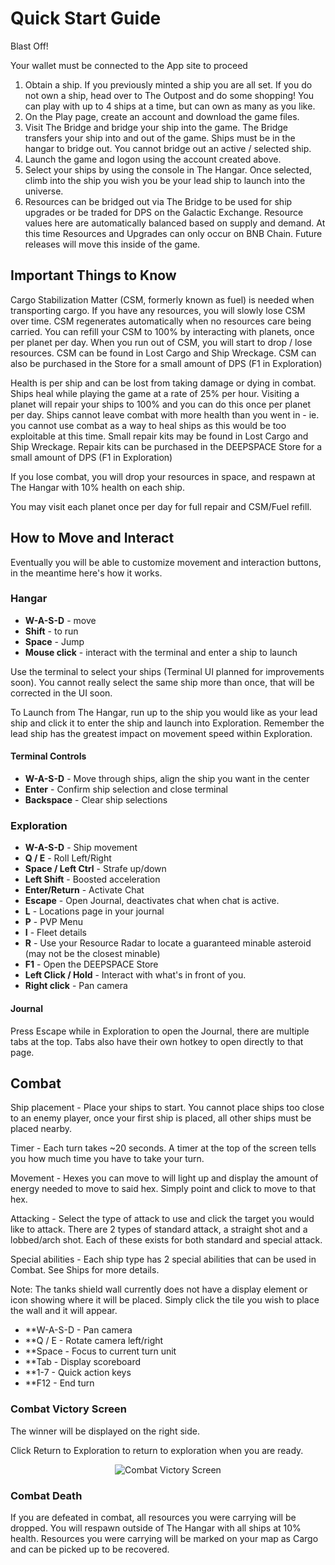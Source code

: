 # Quick Start Guide

Blast Off!

Your wallet must be connected to the App site to proceed

1. Obtain a ship. If you previously minted a ship you are all set. If you do not own a ship, head over to The Outpost and do some shopping! You can play with up to 4 ships at a time, but can own as many as you like.
2. On the Play page, create an account and download the game files.
3. Visit The Bridge and bridge your ship into the game. The Bridge transfers your ship into and out of the game. Ships must be in the hangar to bridge out. You cannot bridge out an active / selected ship.
4. Launch the game and logon using the account created above.
5. Select your ships by using the console in The Hangar. Once selected, climb into the ship you wish you be your lead ship to launch into the universe.
6. Resources can be bridged out via The Bridge to be used for ship upgrades or be traded for DPS on the Galactic Exchange. Resource values here are automatically balanced based on supply and demand. At this time Resources and Upgrades can only occur on BNB Chain. Future releases will move this inside of the game.

## Important Things to Know

Cargo Stabilization Matter (CSM, formerly known as fuel) is needed when transporting cargo. If you have any resources, you will slowly lose CSM over time. CSM regenerates automatically when no resources care being carried. You can refill your CSM to 100% by interacting with planets, once per planet per day. When you run out of CSM, you will start to drop / lose resources. CSM can be found in Lost Cargo and Ship Wreckage. CSM can also be purchased in the Store for a small amount of DPS (F1 in Exploration)

Health is per ship and can be lost from taking damage or dying in combat. Ships heal while playing the game at a rate of 25% per hour. Visiting a planet will repair your ships to 100% and you can do this once per planet per day.  Ships cannot leave combat with more health than you went in - ie. you cannot use combat as a way to heal ships as this would be too exploitable at this time. Small repair kits may be found in Lost Cargo and Ship Wreckage. Repair kits can be purchased in the DEEPSPACE Store for a small amount of DPS (F1 in Exploration)

If you lose combat, you will drop your resources in space, and respawn at The Hangar with 10% health on each ship.

You may visit each planet once per day for full repair and CSM/Fuel refill.

## How to Move and Interact

Eventually you will be able to customize movement and interaction buttons, in the meantime here's how it works.

### Hangar

- **W-A-S-D** - move
- **Shift** - to run
- **Space** - Jump
- **Mouse click** - interact with the terminal and enter a ship to launch

Use the terminal to select your ships (Terminal UI planned for improvements soon).  You cannot really select the same ship more than once, that will be corrected in the UI soon.

To Launch from The Hangar, run up to the ship you would like as your lead ship and click it to enter the ship and launch into Exploration. Remember the lead ship has the greatest impact on movement speed within Exploration.

#### Terminal Controls

- **W-A-S-D** - Move through ships, align the ship you want in the center
- **Enter** - Confirm ship selection and close terminal
- **Backspace** - Clear ship selections

### Exploration

- **W-A-S-D** - Ship movement
- **Q / E** - Roll Left/Right
- **Space / Left Ctrl** - Strafe up/down
- **Left Shift** - Boosted acceleration
- **Enter/Return** - Activate Chat
- **Escape** - Open Journal, deactivates chat when chat is active.
- **L** - Locations page in your journal
- **P** - PVP Menu
- **I** - Fleet details
- **R** - Use your Resource Radar to locate a guaranteed minable asteroid (may not be the closest minable)
- **F1** - Open the DEEPSPACE Store
- **Left Click / Hold** - Interact with what's in front of you.
- **Right click** - Pan camera

#### Journal

Press Escape while in Exploration to open the Journal, there are multiple tabs at the top. Tabs also have their own hotkey to open directly to that page.

## Combat

Ship placement - Place your ships to start. You cannot place ships too close to an enemy player, once your first ship is placed, all other ships must be placed nearby.

Timer - Each turn takes ~20 seconds. A timer at the top of the screen tells you how much time you have to take your turn.

Movement - Hexes you can move to will light up and display the amount of energy needed to move to said hex. Simply point and click to move to that hex.

Attacking - Select the type of attack to use and click the target you would like to attack. There are 2 types of standard attack, a straight shot and a lobbed/arch shot. Each of these exists for both standard and special attack.

Special abilities - Each ship type has 2 special abilities that can be used in Combat. See Ships for more details.

Note: The tanks shield wall currently does not have a display element or icon showing where it will be placed. Simply click the tile you wish to place the wall and it will appear.

- **W-A-S-D - Pan camera
- **Q / E - Rotate camera left/right
- **Space - Focus to current turn unit
- **Tab - Display scoreboard
- **1-7 - Quick action keys
- **F12 - End turn

### Combat Victory Screen

The winner will be displayed on the right side.

Click Return to Exploration to return to exploration when you are ready.

<center><img src="../img/combat_victory.png" alt="Combat Victory Screen"></center>

### Combat Death

If you are defeated in combat, all resources you were carrying will be dropped. You will respawn outside of The Hangar with all ships at 10% health. Resources you were carrying will be marked on your map as Cargo and can be picked up to be recovered.
